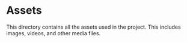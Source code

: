 # Assets

This directory contains all the assets used in the project. This includes images, videos, and other media files.
